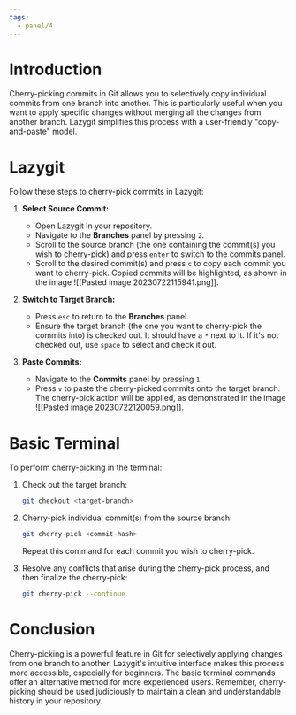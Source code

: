 ```yaml
---
tags:
  - panel/4
---
```

# Introduction
Cherry-picking commits in Git allows you to selectively copy individual commits from one branch into another. This is particularly useful when you want to apply specific changes without merging all the changes from another branch. Lazygit simplifies this process with a user-friendly "copy-and-paste" model.

# Lazygit
Follow these steps to cherry-pick commits in Lazygit:

1. **Select Source Commit:**
   - Open Lazygit in your repository.
   - Navigate to the **Branches** panel by pressing `2`.
   - Scroll to the source branch (the one containing the commit(s) you wish to cherry-pick) and press `enter` to switch to the commits panel.
   - Scroll to the desired commit(s) and press `c` to copy each commit you want to cherry-pick. Copied commits will be highlighted, as shown in the image ![[Pasted image 20230722115941.png]].

2. **Switch to Target Branch:**
   - Press `esc` to return to the **Branches** panel.
   - Ensure the target branch (the one you want to cherry-pick the commits into) is checked out. It should have a `*` next to it. If it's not checked out, use `space` to select and check it out.

3. **Paste Commits:**
   - Navigate to the **Commits** panel by pressing `1`.
   - Press `v` to paste the cherry-picked commits onto the target branch. The cherry-pick action will be applied, as demonstrated in the image ![[Pasted image 20230722120059.png]].

# Basic Terminal
To perform cherry-picking in the terminal:

1. Check out the target branch:
   ```bash
   git checkout <target-branch>
   ```

2. Cherry-pick individual commit(s) from the source branch:
   ```bash
   git cherry-pick <commit-hash>
   ```
   Repeat this command for each commit you wish to cherry-pick.

3. Resolve any conflicts that arise during the cherry-pick process, and then finalize the cherry-pick:
   ```bash
   git cherry-pick --continue
   ```

# Conclusion
Cherry-picking is a powerful feature in Git for selectively applying changes from one branch to another. Lazygit's intuitive interface makes this process more accessible, especially for beginners. The basic terminal commands offer an alternative method for more experienced users. Remember, cherry-picking should be used judiciously to maintain a clean and understandable history in your repository.
